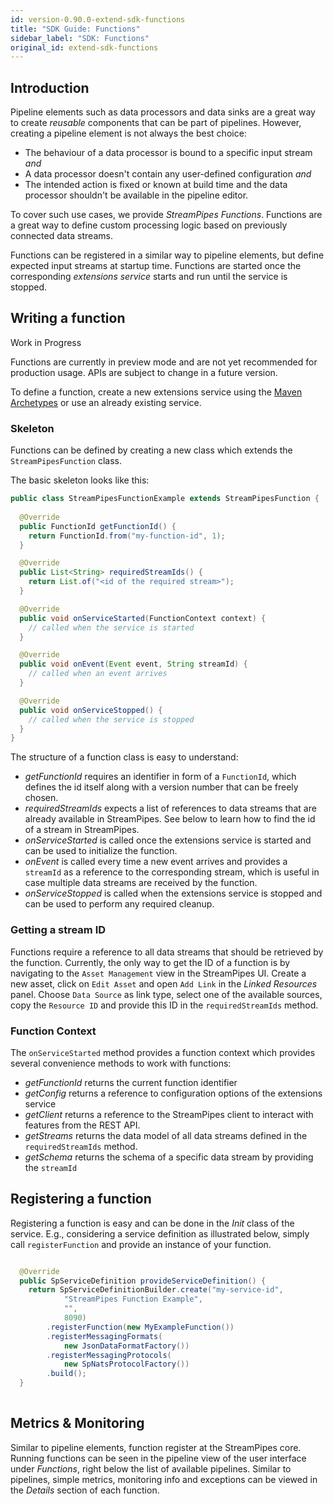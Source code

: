 ```yaml
---
id: version-0.90.0-extend-sdk-functions
title: "SDK Guide: Functions"
sidebar_label: "SDK: Functions"
original_id: extend-sdk-functions
---
```


## Introduction

Pipeline elements such as data processors and data sinks are a great way 
to create _reusable_ components that can be part of pipelines.
However, creating a pipeline element is not always the best choice:

* The behaviour of a data processor is bound to a specific input stream _and_
* A data processor doesn't contain any user-defined configuration _and_
* The intended action is fixed or known at build time and the data processor shouldn't be available in the pipeline editor.

To cover such use cases, we provide _StreamPipes Functions_. Functions 
are a great way to define custom processing logic based on previously 
connected data streams.

Functions can be registered in a similar way to pipeline elements, but define expected input 
streams at startup time. Functions are started once the corresponding _extensions service_ starts
and run until the service is stopped. 

## Writing a function

<div class="admonition warning">
    <div class="admonition-title">Work in Progress</div>
    <p>Functions are currently in preview mode and are not yet recommended for production usage. 
APIs are subject to change in a future version.</p>
</div>

To define a function, create a new extensions service using the [Maven Archetypes](06_extend-archetypes.md) or use an already existing service.

### Skeleton

Functions can be defined by creating a new class which extends the ``StreamPipesFunction`` class.

The basic skeleton looks like this:

```java
public class StreamPipesFunctionExample extends StreamPipesFunction {
  
  @Override
  public FunctionId getFunctionId() {
    return FunctionId.from("my-function-id", 1);
  }

  @Override
  public List<String> requiredStreamIds() {
    return List.of("<id of the required stream>");
  }

  @Override
  public void onServiceStarted(FunctionContext context) {
    // called when the service is started
  }

  @Override
  public void onEvent(Event event, String streamId) {
    // called when an event arrives
  }

  @Override
  public void onServiceStopped() {
    // called when the service is stopped
  }
}

```

The structure of a function class is easy to understand:
* _getFunctionId_ requires an identifier in form of a ``FunctionId``, which defines the id itself along with a version number that can be freely chosen.
* _requiredStreamIds_ expects a list of references to data streams that are already available in StreamPipes. See below to learn how to find the id of a stream in StreamPipes.
* _onServiceStarted_ is called once the extensions service is started and can be used to initialize the function.
* _onEvent_ is called every time a new event arrives and provides a ``streamId`` as a reference to the corresponding stream, which is useful in case multiple data streams are received by the function.
* _onServiceStopped_ is called when the extensions service is stopped and can be used to perform any required cleanup.

### Getting a stream ID

Functions require a reference to all data streams that should be retrieved by the function.
Currently, the only way to get the ID of a function is by navigating to the ``Asset Management`` view in the StreamPipes UI.
Create a new asset, click on ``Edit Asset`` and open ``Add Link`` in the _Linked Resources_ panel.
Choose ``Data Source`` as link type, select one of the available sources, copy the ``Resource ID`` and provide this ID in the ``requiredStreamIds`` method.

### Function Context

The ``onServiceStarted`` method provides a function context which provides several convenience methods to work with functions:

* _getFunctionId_ returns the current function identifier
* _getConfig_ returns a reference to configuration options of the extensions service
* _getClient_ returns a reference to the StreamPipes client to interact with features from the REST API.
* _getStreams_ returns the data model of all data streams defined in the ``requiredStreamIds`` method.
* _getSchema_ returns the schema of a specific data stream by providing the ``streamId``


## Registering a function

Registering a function is easy and can be done in the _Init_ class of the service.
E.g., considering a service definition as illustrated below, simply call ``registerFunction`` and 
provide an instance of your function.

```java

  @Override
  public SpServiceDefinition provideServiceDefinition() {
    return SpServiceDefinitionBuilder.create("my-service-id",
            "StreamPipes Function Example",
            "",
            8090)
        .registerFunction(new MyExampleFunction())
        .registerMessagingFormats(
            new JsonDataFormatFactory())
        .registerMessagingProtocols(
            new SpNatsProtocolFactory())
        .build();
  }
  
```

## Metrics & Monitoring

Similar to pipeline elements, function register at the StreamPipes core. 
Running functions can be seen in the pipeline view of the user interface under _Functions_, right below the list of available pipelines.
Similar to pipelines, simple metrics, monitoring info and exceptions can be viewed in the _Details_ section of each function. 
